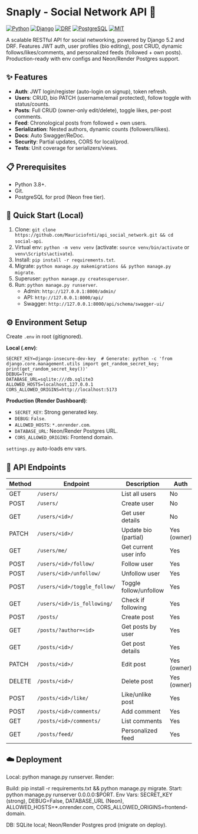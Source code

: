 # Snaply - Social Network API 🚀

[![Python](https://img.shields.io/badge/Python-3.8%2B-blue)](https://www.python.org/) 
[![Django](https://img.shields.io/badge/Django-5.2%2B-green)](https://www.djangoproject.com/) 
[![DRF](https://img.shields.io/badge/DRF-3.15%2B-orange)](https://www.django-rest-framework.org/) 
[![PostgreSQL](https://img.shields.io/badge/DB-PostgreSQL-brightgreen)](https://www.postgresql.org/) 
[![MIT](https://img.shields.io/badge/License-MIT-yellow.svg)](https://opensource.org/licenses/MIT)

A scalable RESTful API for social networking, powered by Django 5.2 and DRF. Features JWT auth, user profiles (bio editing), post CRUD, dynamic follows/likes/comments, and personalized feeds (followed + own posts). Production-ready with env configs and Neon/Render Postgres support.

## ✨ Features
- **Auth**: JWT login/register (auto-login on signup), token refresh.
- **Users**: CRUD, bio PATCH (username/email protected), follow toggle with status/counts.
- **Posts**: Full CRUD (owner-only edit/delete), toggle likes, per-post comments.
- **Feed**: Chronological posts from followed + own users.
- **Serialization**: Nested authors, dynamic counts (followers/likes).
- **Docs**: Auto Swagger/ReDoc.
- **Security**: Partial updates, CORS for local/prod.
- **Tests**: Unit coverage for serializers/views.

## 📋 Prerequisites
- Python 3.8+.
- Git.
- PostgreSQL for prod (Neon free tier).

## 🚀 Quick Start (Local)
1. Clone: `git clone https://github.com/Mauriciofnti/api_social_network.git && cd social-api`.
2. Virtual env: `python -m venv venv` (activate: `source venv/bin/activate` or `venv\Scripts\activate`).
3. Install: `pip install -r requirements.txt`.
4. Migrate: `python manage.py makemigrations && python manage.py migrate`.
5. Superuser: `python manage.py createsuperuser`.
6. Run: `python manage.py runserver`.
   - Admin: `http://127.0.0.1:8000/admin/`
   - API: `http://127.0.0.1:8000/api/`
   - Swagger: `http://127.0.0.1:8000/api/schema/swagger-ui/`

## ⚙️ Environment Setup
Create `.env` in root (gitignored).

**Local (.env)**:
```
SECRET_KEY=django-insecure-dev-key  # Generate: python -c 'from django.core.management.utils import get_random_secret_key; print(get_random_secret_key())'
DEBUG=True
DATABASE_URL=sqlite:///db.sqlite3
ALLOWED_HOSTS=localhost,127.0.0.1
CORS_ALLOWED_ORIGINS=http://localhost:5173
```

**Production (Render Dashboard)**:
- `SECRET_KEY`: Strong generated key.
- `DEBUG`: `False`.
- `ALLOWED_HOSTS`: `*.onrender.com`.
- `DATABASE_URL`: Neon/Render Postgres URL.
- `CORS_ALLOWED_ORIGINS`: Frontend domain.

`settings.py` auto-loads env vars.

## 📡 API Endpoints
| Method | Endpoint                     | Description            | Auth        |
| ------ | ---------------------------- | ---------------------- | ----------- |
| GET    | `/users/`                    | List all users         | No          |
| POST   | `/users/`                    | Create user            | No          |
| GET    | `/users/<id>/`               | Get user details       | No          |
| PATCH  | `/users/<id>/`               | Update bio (partial)   | Yes (owner) |
| GET    | `/users/me/`                 | Get current user info  | Yes         |
| POST   | `/users/<id>/follow/`        | Follow user            | Yes         |
| POST   | `/users/<id>/unfollow/`      | Unfollow user          | Yes         |
| POST   | `/users/<id>/toggle_follow/` | Toggle follow/unfollow | Yes         |
| GET    | `/users/<id>/is_following/`  | Check if following     | Yes         |
| POST   | `/posts/`                    | Create post            | Yes         |
| GET    | `/posts/?author=<id>`        | Get posts by user      | Yes         |
| GET    | `/posts/<id>/`               | Get post details       | Yes         |
| PATCH  | `/posts/<id>/`               | Edit post              | Yes (owner) |
| DELETE | `/posts/<id>/`               | Delete post            | Yes (owner) |
| POST   | `/posts/<id>/like/`          | Like/unlike post       | Yes         |
| POST   | `/posts/<id>/comments/`      | Add comment            | Yes         |
| GET    | `/posts/<id>/comments/`      | List comments          | Yes         |
| GET    | `/posts/feed/`               | Personalized feed      | Yes         |

## ☁️ Deployment

Local: python manage.py runserver.
Render:

Build: pip install -r requirements.txt && python manage.py migrate.
Start: python manage.py runserver 0.0.0.0:$PORT.
Env Vars: SECRET_KEY (strong), DEBUG=False, DATABASE_URL (Neon), ALLOWED_HOSTS=*.onrender.com, CORS_ALLOWED_ORIGINS=frontend-domain.


DB: SQLite local; Neon/Render Postgres prod (migrate on deploy).